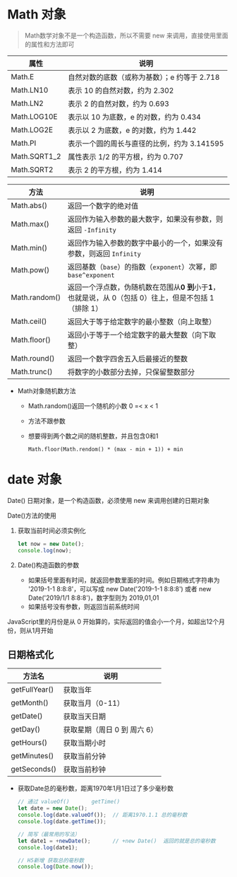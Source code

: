 # Math 对象

> Math数学对象不是一个构造函数，所以不需要 new 来调用，直接使用里面的属性和方法即可

| 属性         | 说明                                         |
| ------------ | -------------------------------------------- |
| Math.E       | 自然对数的底数（或称为基数）；e 约等于 2.718 |
| Math.LN10    | 表示 10 的自然对数，约为 2.302               |
| Math.LN2     | 表示 2 的自然对数，约为 0.693                |
| Math.LOG10E  | 表示以 10 为底数，e 的对数，约为 0.434       |
| Math.LOG2E   | 表示以 2 为底数，e 的对数，约为 1.442        |
| Math.PI      | 表示一个圆的周长与直径的比例，约为 3.141595  |
| Math.SQRT1_2 | 属性表示 1/2 的平方根，约为 0.707            |
| Math.SQRT2   | 表示 2 的平方根，约为 1.414                  |

| 方法          | 说明                                                         |
| ------------- | ------------------------------------------------------------ |
| Math.abs()    | 返回一个数字的绝对值                                         |
| Math.max()    | 返回作为输入参数的最大数字，如果没有参数，则返回 `-Infinity` |
| Math.min()    | 返回作为输入参数的数字中最小的一个，如果没有参数，则返回 `Infinity` |
| Math.pow()    | 返回基数（`base`）的指数（`exponent`）次幂，即 `base^exponent` |
| Math.random() | 返回一个浮点数，伪随机数在范围从**0 到**小于**1**，也就是说，从 0（包括 0）往上，但是不包括 1（排除 1） |
| Math.ceil()   | 返回大于等于给定数字的最小整数（向上取整）                   |
| Math.floor()  | 返回小于等于一个给定数字的最大整数（向下取整）               |
| Math.round()  | 返回一个数字四舍五入后最接近的整数                           |
| Math.trunc()  | 将数字的小数部分去掉，只保留整数部分                         |

- Math对象随机数方法

  - Math.random()返回一个随机的小数	0 =< x < 1

  - 方法不跟参数

  - 想要得到两个数之间的随机整数，并且包含0和1

    ```
    Math.floor(Math.rendom() * (max - min + 1)) + min
    ```

# date 对象

Date() 日期对象，是一个构造函数，必须使用 new 来调用创建的日期对象

Date()方法的使用

1. 获取当前时间必须实例化

   ```javascript
   let now = new Date();
   console.log(now);
   ```

2. Date()构造函数的参数

   - 如果括号里面有时间，就返回参数里面的时间。例如日期格式字符串为	'2019-1-1 8:8:8'，可以写成 new Date('2019-1-1 8:8:8') 或者 new Date('2019/1/1 8:8:8')，数字型则为 2019,01,01
   - 如果括号没有参数，则返回当前系统时间

JavaScript里的月份是从 0 开始算的，实际返回的值会小一个月，如超出12个月份，则从1月开始

## 日期格式化

| 方法名        | 说明                         |
| ------------- | ---------------------------- |
| getFullYear() | 获取当年                     |
| getMonth()    | 获取当月（0-11）             |
| getDate()     | 获取当天日期                 |
| getDay()      | 获取星期（周日 0 到 周六 6） |
| getHours()    | 获取当期小时                 |
| getMinutes()  | 获取当前分钟                 |
| getSeconds()  | 获取当前秒钟                 |

- 获取Date总的毫秒数，距离1970年1月1日过了多少毫秒数

  ```javascript
  // 通过 valueOf()		getTime()
  let date = new Date();
  console.log(date.valueOf());	// 距离1970.1.1 总的毫秒数
  console.log(date.getTime());
  
  // 简写（最常用的写法）
  let date1 = +newDate();		// +new Date()	返回的就是总的毫秒数
  console.log(date1);
  
  // H5新增 获取总的毫秒数
  console.log(Date.now());
  ```

